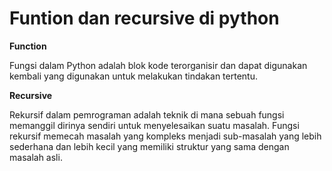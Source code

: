 # Funtion dan recursive di python

**Function**

Fungsi dalam Python adalah blok kode terorganisir dan dapat digunakan kembali yang digunakan untuk melakukan tindakan tertentu.

**Recursive**

Rekursif dalam pemrograman adalah teknik di mana sebuah fungsi memanggil dirinya sendiri untuk menyelesaikan suatu masalah. Fungsi rekursif memecah masalah yang kompleks menjadi sub-masalah yang lebih sederhana dan lebih kecil yang memiliki struktur yang sama dengan masalah asli.